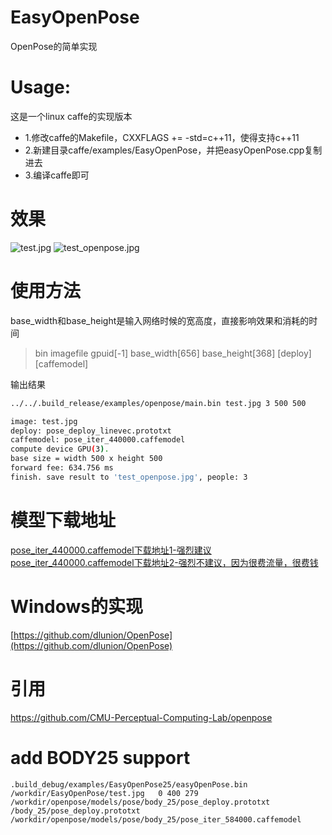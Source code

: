 # EasyOpenPose
OpenPose的简单实现

# Usage:
这是一个linux caffe的实现版本
* 1.修改caffe的Makefile，CXXFLAGS += -std=c++11，使得支持c++11
* 2.新建目录caffe/examples/EasyOpenPose，并把easyOpenPose.cpp复制进去
* 3.编译caffe即可

# 效果
![test.jpg](https://github.com/dlunion/EasyOpenPose/blob/master/test.jpg)
![test_openpose.jpg](https://github.com/dlunion/EasyOpenPose/blob/master/test_openpose.jpg)

# 使用方法
base_width和base_height是输入网络时候的宽高度，直接影响效果和消耗的时间
>bin imagefile gpuid[-1] base_width[656] base_height[368] [deploy] [caffemodel]

输出结果
```Bash
../../.build_release/examples/openpose/main.bin test.jpg 3 500 500

image: test.jpg
deploy: pose_deploy_linevec.prototxt
caffemodel: pose_iter_440000.caffemodel
compute device GPU(3).
base size = width 500 x height 500
forward fee: 634.756 ms
finish. save result to 'test_openpose.jpg', people: 3
```

# 模型下载地址
[pose_iter_440000.caffemodel下载地址1-强烈建议](http://posefs1.perception.cs.cmu.edu/OpenPose/models/pose/coco/pose_iter_440000.caffemodel)<br/>
[pose_iter_440000.caffemodel下载地址2-强烈不建议，因为很费流量，很费钱](http://www.zifuture.com/fs/12.github/OpenPose/pose_iter_440000.caffemodel)

# Windows的实现
[https://github.com/dlunion/OpenPose](https://github.com/dlunion/OpenPose)

# 引用
https://github.com/CMU-Perceptual-Computing-Lab/openpose

# add BODY25 support
```
.build_debug/examples/EasyOpenPose25/easyOpenPose.bin /workdir/EasyOpenPose/test.jpg   0 400 279 /workdir/openpose/models/pose/body_25/pose_deploy.prototxt /body_25/pose_deploy.prototxt   /workdir/openpose/models/pose/body_25/pose_iter_584000.caffemodel
```
